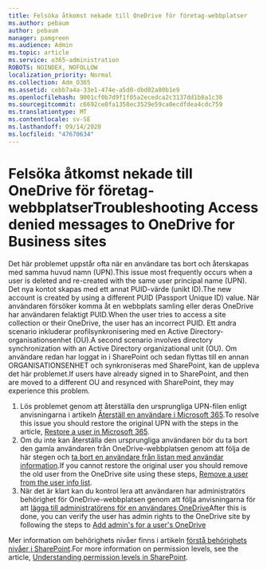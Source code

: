 ```yaml
---
title: Felsöka åtkomst nekade till OneDrive för företag-webbplatser
ms.author: pebaum
author: pebaum
manager: pamgreen
ms.audience: Admin
ms.topic: article
ms.service: o365-administration
ROBOTS: NOINDEX, NOFOLLOW
localization_priority: Normal
ms.collection: Adm_O365
ms.assetid: cebb7a4a-33e1-474e-a5d0-dbd02a80b1e9
ms.openlocfilehash: 9001cf0b7d9f1f05a2ecedca2c3137dd1b8a1c38
ms.sourcegitcommit: c6692ce0fa1358ec3529e59ca0ecdfdea4cdc759
ms.translationtype: MT
ms.contentlocale: sv-SE
ms.lasthandoff: 09/14/2020
ms.locfileid: "47670634"
---
```

# <a name="troubleshooting-access-denied-messages-to-onedrive-for-business-sites"></a><span data-ttu-id="8dc82-102">Felsöka åtkomst nekade till OneDrive för företag-webbplatser</span><span class="sxs-lookup"><span data-stu-id="8dc82-102">Troubleshooting Access denied messages to OneDrive for Business sites</span></span>

<span data-ttu-id="8dc82-103">Det här problemet uppstår ofta när en användare tas bort och återskapas med samma huvud namn (UPN).</span><span class="sxs-lookup"><span data-stu-id="8dc82-103">This issue most frequently occurs when a user is deleted and re-created with the same user principal name (UPN).</span></span> <span data-ttu-id="8dc82-104">Det nya kontot skapas med ett annat PUID-värde (unikt ID).</span><span class="sxs-lookup"><span data-stu-id="8dc82-104">The new account is created by using a different PUID (Passport Unique ID) value.</span></span> <span data-ttu-id="8dc82-105">När användaren försöker komma åt en webbplats samling eller deras OneDrive har användaren felaktigt PUID.</span><span class="sxs-lookup"><span data-stu-id="8dc82-105">When the user tries to access a site collection or their OneDrive, the user has an incorrect PUID.</span></span> <span data-ttu-id="8dc82-106">Ett andra scenario inkluderar profilsynkronisering med en Active Directory-organisationsenhet (OU).</span><span class="sxs-lookup"><span data-stu-id="8dc82-106">A second scenario involves directory synchronization with an Active Directory organizational unit (OU).</span></span> <span data-ttu-id="8dc82-107">Om användare redan har loggat in i SharePoint och sedan flyttas till en annan ORGANISATIONSENHET och synkroniseras med SharePoint, kan de uppleva det här problemet.</span><span class="sxs-lookup"><span data-stu-id="8dc82-107">If users have already signed in to SharePoint, and then are moved to a different OU and resynced with SharePoint, they may experience this problem.</span></span>

1. <span data-ttu-id="8dc82-108">Lös problemet genom att återställa den ursprungliga UPN-filen enligt anvisningarna i artikeln [Återställ en användare i Microsoft 365](https://docs.microsoft.com/microsoft-365/admin/add-users/restore-user).</span><span class="sxs-lookup"><span data-stu-id="8dc82-108">To resolve this issue you should restore the original UPN with the steps in the article, [Restore a user in Microsoft 365](https://docs.microsoft.com/microsoft-365/admin/add-users/restore-user).</span></span>
2. <span data-ttu-id="8dc82-109">Om du inte kan återställa den ursprungliga användaren bör du ta bort den gamla användaren från OneDrive-webbplatsen genom att följa de här stegen och [ta bort en användare från listan med användar information]().</span><span class="sxs-lookup"><span data-stu-id="8dc82-109">If you cannot restore the original user you should remove the old user from the OneDrive site using these steps, [Remove a user from the user info list]().</span></span> 
3. <span data-ttu-id="8dc82-110">När det är klart kan du kontrol lera att användaren har administratörs behörighet för OneDrive-webbplatsen genom att följa anvisningarna för att [lägga till administratörens för en användares OneDrive](https://docs.microsoft.com/sharepoint/manage-user-profiles)</span><span class="sxs-lookup"><span data-stu-id="8dc82-110">After this is done, you can verify the user has admin rights to the OneDrive site by following the steps to [Add admin's for a user's OneDrive](https://docs.microsoft.com/sharepoint/manage-user-profiles)</span></span>

<span data-ttu-id="8dc82-111">Mer information om behörighets nivåer finns i artikeln [förstå behörighets nivåer i SharePoint](https://docs.microsoft.com/sharepoint/understanding-permission-levels).</span><span class="sxs-lookup"><span data-stu-id="8dc82-111">For more information on permission levels, see the article, [Understanding permission levels in SharePoint](https://docs.microsoft.com/sharepoint/understanding-permission-levels).</span></span>
